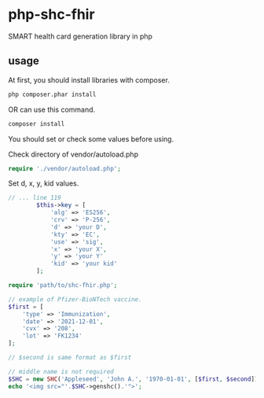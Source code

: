 # php-shc-fhir
SMART health card generation library in php

## usage
At first, you should install libraries with composer.
```bash
php composer.phar install
```
OR can use this command.
```bash
composer install
```

You should set or check some values before using.

Check directory of vendor/autoload.php
```php
require './vendor/autoload.php';
```

Set d, x, y, kid values.
```php
// ... line 119
        $this->key = [
            'alg' => 'ES256',
            'crv' => 'P-256',
            'd' => 'your D',
            'kty' => 'EC',
            'use' => 'sig',
            'x' => 'your X',
            'y' => 'your Y'
            'kid' => 'your kid'
        ];
```

```php
require 'path/to/shc-fhir.php';

// example of Pfizer-BioNTech vaccine. 
$first = [
    'type' => 'Immunization',
    'date' => '2021-12-01',
    'cvx' => '208',
    'lot' => 'FK1234'
];

// $second is same format as $first

// middle name is not required
$SHC = new SHC('Appleseed', 'John A.', '1970-01-01', [$first, $second]);
echo '<img src="'.$SHC->genshc().'">';
```
